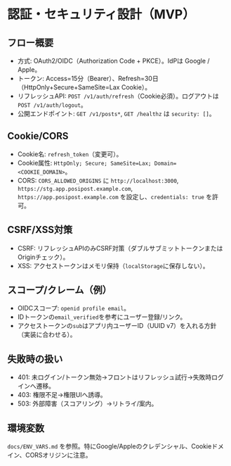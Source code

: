 # 認証・セキュリティ設計（MVP）

## フロー概要
- 方式: OAuth2/OIDC（Authorization Code + PKCE）。IdPは Google / Apple。
- トークン: Access=15分（Bearer）、Refresh=30日（HttpOnly+Secure+SameSite=Lax Cookie）。
- リフレッシュAPI: `POST /v1/auth/refresh`（Cookie必須）。ログアウトは `POST /v1/auth/logout`。
- 公開エンドポイント: `GET /v1/posts*`, `GET /healthz` は `security: []`。

## Cookie/CORS
- Cookie名: `refresh_token`（変更可）。
- Cookie属性: `HttpOnly; Secure; SameSite=Lax; Domain=<COOKIE_DOMAIN>`。
- CORS: `CORS_ALLOWED_ORIGINS` に `http://localhost:3000`, `https://stg.app.posipost.example.com`, `https://app.posipost.example.com` を設定し、`credentials: true` を許可。

## CSRF/XSS対策
- CSRF: リフレッシュAPIのみCSRF対策（ダブルサブミットトークンまたはOriginチェック）。
- XSS: アクセストークンはメモリ保持（`localStorage`に保存しない）。

## スコープ/クレーム（例）
- OIDCスコープ: `openid profile email`。
- IDトークンの`email_verified`を参考にユーザー登録/リンク。
- アクセストークンの`sub`はアプリ内ユーザーID（UUID v7）を入れる方針（実装に合わせる）。

## 失敗時の扱い
- 401: 未ログイン/トークン無効→フロントはリフレッシュ試行→失敗時ログインへ遷移。
- 403: 権限不足→権限UIへ誘導。
- 503: 外部障害（スコアリング）→リトライ/案内。

## 環境変数
`docs/ENV_VARS.md` を参照。特にGoogle/Appleのクレデンシャル、Cookieドメイン、CORSオリジンに注意。

